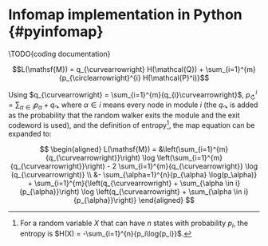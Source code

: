 # Infomap implementation in Python {#pyinfomap}

\TODO{coding documentation}

[](#pyinfomap)

$$L(\mathsf{M}) = q_{\curvearrowright} H(\mathcal{Q}) + \sum_{i=1}^{m}{p_{\circlearrowright}^{i} H(\mathcal{P}^i)}$$

Using $q_{\curvearrowright} = \sum_{i=1}^{m}{q_{i}\curvearrowright}$, $p_{\circlearrowright}^{i} = \sum_{\alpha \in i}{p_{\alpha}} + q_{\curvearrowright}$ where $\alpha \in i$ means every node in module $i$ (the $q_{\curvearrowright}$ is added as the probability that the random walker exits the module and the exit codeword is used), and the definition of entropy[^entropydef], the map equation can be expanded to:

$$
\begin{aligned}
L(\mathsf{M}) = &\left(\sum_{i=1}^{m}{q_{\curvearrowright}}\right) 
										\log \left(\sum_{i=1}^{m}{q_{\curvearrowright}}\right)
										- 2 \sum_{i=1}^{m}{q_{\curvearrowright}} \log (q_{\curvearrowright)} \\
								&- \sum_{\alpha=1}^{n}{p_{\alpha} \log(p_\alpha)}
										+ \sum_{i=1}^{m}{\left(q_{\curvearrowright} + \sum_{\alpha \in i}{p_{\alpha}}\right) \log \left(q_{\curvearrowright} + \sum_{\alpha \in i}{p_{\alpha}}\right)}
\end{aligned}
$$

[^entropydef]: For a random variable $X$ that can have $n$ states with probability $p_i$, the entropy is $H(X) = -\sum_{i=1}^{n}{p_i\log{p_i}}$.
